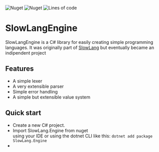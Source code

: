 ![Nuget](https://img.shields.io/nuget/v/SlowLang.Engine)
![Nuget](https://img.shields.io/nuget/dt/SlowLang.Engine)
![Lines of code](https://img.shields.io/tokei/lines/github/zenonet/SlowLangEngine)

# SlowLangEngine

SlowLangEngine is a C# library for easily creating simple programming languages. It was originally part of [SlowLang](https://github.com/zenonet/SlowLang/) but eventually became an indipendent project

## Features

- A simple lexer
- A very extensible parser
- Simple error handling
- A simple but extensible value system

## Quick start

* Create a new C# project.
* Import SlowLang.Engine from nuget <br>
  using your IDE or using the dotnet CLI like this: `dotnet add package SlowLang.Engine`
*       

